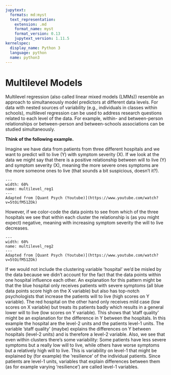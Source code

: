 ```yaml
---
jupytext:
  formats: md:myst
  text_representation:
    extension: .md
    format_name: myst
    format_version: 0.13
    jupytext_version: 1.11.5
kernelspec:
  display_name: Python 3
  language: python
  name: python3
---
```


# Multilevel Models

Multilevel regression (also called linear mixed models (LMMs)) resemble an approach to simultaneously model predictors at different data levels. 
For data with nested sources of variability (e.g., individuals in classes within schools), multilevel regression can be used to address 
research questions related to each level of the data. 
For example, within- and between-person relationships or between-person and between-schools associations can be studied simultaneously.

**Think of the following example.**

Imagine we have data from patients from three different hospitals and
we want to predict will to live (Y) with symptom severity (X).
If we look at the data we might say that there is a positive relationship
between will to live (Y) and symptom severity (X), meaning the
more severe ones symptoms are the more someone ones to live (that sounds
a bit suspicious, doesn’t it?).

```{figure} figures/multilevel_reg1.jpg
---
width: 60%
name: multilevel_reg1
---
Adapted from [Quant Psych (Youtube)](https://www.youtube.com/watch?v=5tOifM51ZOk)
```

However, if we color-code the data points to see from which
of the three hospitals we see that within each cluster the relationship
is (as you might expect) negative, meaning with
increasing symptom severity the will to live decreases.

```{figure} figures/multilevel_reg2.jpg
---
width: 60%
name: multilevel_reg2
---
Adapted from [Quant Psych (Youtube)](https://www.youtube.com/watch?v=5tOifM51ZOk)
```

If we would not include the clustering variable ’hospital’ we’d be misled by
the data because we didn’t account for the fact that the data points within
one hospital influence each other. An explanation for this pattern might
be that the blue hospital only receives patients with severe symptoms (all
blue data points score high on the X variable) but also has top-notch psychologists
that increase the patients will to live (high scores on Y variable).
The red hospital on the other hand only receives mild case (low scores on
X variable) but treats its patients badly which results in a general lower
will to live (low scores on Y variable). This shows that ’staff quality’ might
be an explanation for the difference in Y between the hospitals. In this example
the hospital are the level-2 units and the patients level-1 units.
The variable ’staff quality’ (maybe) explains the differences on Y between
hospitals (level-2 units) and is therefore a level-2 variable. Also, we see that
even within clusters there’s some variability: Some patients have less severe
symptoms but a really low will to live, while others have worse symptoms
but a relatively high will to live. This is variability on level-1 that might be
explained by (for example) the ’resilience’ of the individual patients. Since
patients are level-1 units, variables that explain differences between them
(as for example varying ’resilience’) are called level-1 variables.